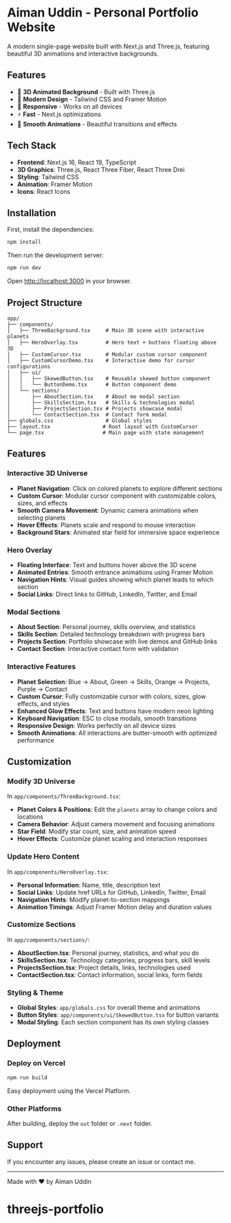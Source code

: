 # Aiman Uddin - Personal Portfolio Website

A modern single-page website built with Next.js and Three.js, featuring beautiful 3D animations and interactive backgrounds.

## Features

- 🌟 **3D Animated Background** - Built with Three.js
- 🎨 **Modern Design** - Tailwind CSS and Framer Motion
- 📱 **Responsive** - Works on all devices
- ⚡ **Fast** - Next.js optimizations
- 🌈 **Smooth Animations** - Beautiful transitions and effects

## Tech Stack

- **Frontend**: Next.js 16, React 19, TypeScript
- **3D Graphics**: Three.js, React Three Fiber, React Three Drei
- **Styling**: Tailwind CSS
- **Animation**: Framer Motion
- **Icons**: React Icons

## Installation

First, install the dependencies:

```bash
npm install
```

Then run the development server:

```bash
npm run dev
```

Open [http://localhost:3000](http://localhost:3000) in your browser.

## Project Structure

```
app/
├── components/
│   ├── ThreeBackground.tsx     # Main 3D scene with interactive planets
│   ├── HeroOverlay.tsx         # Hero text + buttons floating above 3D
│   ├── CustomCursor.tsx        # Modular custom cursor component
│   ├── CustomCursorDemo.tsx    # Interactive demo for cursor configurations
│   ├── ui/
│   │   ├── SkewedButton.tsx    # Reusable skewed button component
│   │   └── ButtonDemo.tsx      # Button component demo
│   └── sections/
│       ├── AboutSection.tsx    # About me modal section
│       ├── SkillsSection.tsx   # Skills & technologies modal
│       ├── ProjectsSection.tsx # Projects showcase modal
│       └── ContactSection.tsx  # Contact form modal
├── globals.css                 # Global styles
├── layout.tsx                 # Root layout with CustomCursor
└── page.tsx                   # Main page with state management

```

## Features

### Interactive 3D Universe
- **Planet Navigation**: Click on colored planets to explore different sections
- **Custom Cursor**: Modular cursor component with customizable colors, sizes, and effects
- **Smooth Camera Movement**: Dynamic camera animations when selecting planets
- **Hover Effects**: Planets scale and respond to mouse interaction
- **Background Stars**: Animated star field for immersive space experience

### Hero Overlay
- **Floating Interface**: Text and buttons hover above the 3D scene
- **Animated Entries**: Smooth entrance animations using Framer Motion
- **Navigation Hints**: Visual guides showing which planet leads to which section
- **Social Links**: Direct links to GitHub, LinkedIn, Twitter, and Email

### Modal Sections
- **About Section**: Personal journey, skills overview, and statistics
- **Skills Section**: Detailed technology breakdown with progress bars
- **Projects Section**: Portfolio showcase with live demos and GitHub links
- **Contact Section**: Interactive contact form with validation

### Interactive Features
- **Planet Selection**: Blue → About, Green → Skills, Orange → Projects, Purple → Contact
- **Custom Cursor**: Fully customizable cursor with colors, sizes, glow effects, and styles
- **Enhanced Glow Effects**: Text and buttons have modern neon lighting
- **Keyboard Navigation**: ESC to close modals, smooth transitions
- **Responsive Design**: Works perfectly on all device sizes
- **Smooth Animations**: All interactions are butter-smooth with optimized performance

## Customization

### Modify 3D Universe
In `app/components/ThreeBackground.tsx`:
- **Planet Colors & Positions**: Edit the `planets` array to change colors and locations
- **Camera Behavior**: Adjust camera movement and focusing animations
- **Star Field**: Modify star count, size, and animation speed
- **Hover Effects**: Customize planet scaling and interaction responses

### Update Hero Content
In `app/components/HeroOverlay.tsx`:
- **Personal Information**: Name, title, description text
- **Social Links**: Update href URLs for GitHub, LinkedIn, Twitter, Email
- **Navigation Hints**: Modify planet-to-section mappings
- **Animation Timings**: Adjust Framer Motion delay and duration values

### Customize Sections
In `app/components/sections/`:
- **AboutSection.tsx**: Personal journey, statistics, and what you do
- **SkillsSection.tsx**: Technology categories, progress bars, skill levels
- **ProjectsSection.tsx**: Project details, links, technologies used
- **ContactSection.tsx**: Contact information, social links, form fields

### Styling & Theme
- **Global Styles**: `app/globals.css` for overall theme and animations
- **Button Styles**: `app/components/ui/SkewedButton.tsx` for button variants
- **Modal Styling**: Each section component has its own styling classes

## Deployment

### Deploy on Vercel
```bash
npm run build
```

Easy deployment using the Vercel Platform.

### Other Platforms
After building, deploy the `out` folder or `.next` folder.

## Support

If you encounter any issues, please create an issue or contact me.

---

Made with ❤️ by Aiman Uddin
# threejs-portfolio
